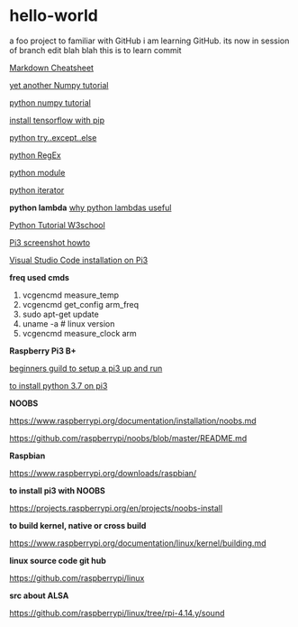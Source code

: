 # hello-world
a foo project to familiar with GitHub
i am learning GitHub. its now in session of branch edit blah blah
this is to learn commit


[Markdown Cheatsheet](https://github.com/adam-p/markdown-here/wiki/Markdown-Cheatsheet)

[yet another Numpy tutorial](https://www.tutorialspoint.com/numpy/index.htm)

[python numpy tutorial](http://cs231n.github.io/python-numpy-tutorial/)

[install tensorflow with pip](https://www.tensorflow.org/install/pip)

[python try..except..else](https://www.w3schools.com/python/python_try_except.asp)

[python RegEx](https://www.w3schools.com/python/python_regex.asp)

[python module](https://docs.python.org/3/py-modindex.html)

[python iterator](https://www.w3schools.com/python/python_iterators.asp)

**python lambda**
[why python lambdas useful](https://stackoverflow.com/questions/890128/why-are-python-lambdas-useful)

[Python Tutorial W3school](https://www.w3schools.com/python/python_numbers.asp)


[Pi3 screenshot howto](https://pimylifeup.com/raspberry-pi-screenshots/)

[Visual Studio Code installation on Pi3](https://pimylifeup.com/raspberry-pi-visual-studio-code/)

**freq used cmds**

1. vcgencmd measure_temp
2. vcgencmd get_config arm_freq
3. sudo apt-get update
4. uname -a   # linux version
5. vcgencmd measure_clock arm


**Raspberry Pi3 B+**


[beginners guild to setup a pi3 up and run](https://thisdavej.com/beginners-guide-to-installing-node-js-on-a-raspberry-pi/)


[to install python 3.7 on pi3](https://www.ramoonus.nl/2018/06/30/installing-python-3-7-on-raspberry-pi/)



**NOOBS**

https://www.raspberrypi.org/documentation/installation/noobs.md

https://github.com/raspberrypi/noobs/blob/master/README.md


**Raspbian**

https://www.raspberrypi.org/downloads/raspbian/


**to install pi3 with NOOBS**

https://projects.raspberrypi.org/en/projects/noobs-install


**to build kernel, native or cross build**

https://www.raspberrypi.org/documentation/linux/kernel/building.md


**linux source code git hub**

https://github.com/raspberrypi/linux


**src about ALSA**

https://github.com/raspberrypi/linux/tree/rpi-4.14.y/sound



